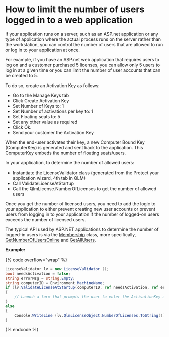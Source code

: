 # How to limit the number of users logged in to a web application

If your application runs on a server, such as an ASP.net application or any type of application where the actual process runs on the server rather than the workstation, you can control the number of users that are allowed to run or log in to your application at once.

For example, if you have an ASP.net web application that requires users to log on and a customer purchased 5 licenses, you can allow only 5 users to log in at a given time or you can limit the number of user accounts that can be created to 5.

To do so, create an Activation Key as follows:

* Go to the Manage Keys tab
* Click Create Activation Key
* Set Number of Keys to: 1
* Set Number of activations per key to: 1
* Set Floating seats to: 5
* Set any other value as required
* Click Ok.
* Send your customer the Activation Key

When the end-user activates their key, a new Computer Bound Key (ComputerKey) is generated and sent back to the application. This ComputerKey embeds the number of floating seats/users.

In your application, to determine the number of allowed users:

* Instantiate the LicenseValidator class (generated from the Protect your application wizard, 4th tab in QLM)
* Call ValidateLicenseAtStartup
* Call the QlmLicense.NumberOfLicenses to get the number of allowed users

&#x20;Once you get the number of licensed users, you need to add the logic to your application to either prevent creating new user accounts or prevent users from logging in to your application if the number of logged-on users exceeds the number of licensed users.

The typical API used by ASP.NET applications to determine the number of logged-in users is via the [Membership](https://msdn.microsoft.com/en-us/library/system.web.security.membership\(v=vs.110\).aspx) class, more specifically, [GetNumberOfUsersOnline](https://msdn.microsoft.com/en-us/library/system.web.security.membership.getnumberofusersonline\(v=vs.110\).aspx) and [GetAllUsers](https://msdn.microsoft.com/en-us/library/dy8swhya\(v=vs.110\).aspx).

**Example:**

{% code overflow="wrap" %}
```csharp
LicenseValidator lv = new LicenseValidator ();
bool needsActivation = false;
string errorMsg = string.Empty;
string computerID = Environment.MachineName;
if (lv.ValidateLicenseAtStartup(computerID, ref needsActivation, ref errorMsg) == false)
{
    // Launch a form that prompts the user to enter the ActivationKey and activate it.
}
else
{
    Console.WriteLine (lv.QlmLicenseObject.NumberOfLicenses.ToString());
}
```
{% endcode %}
